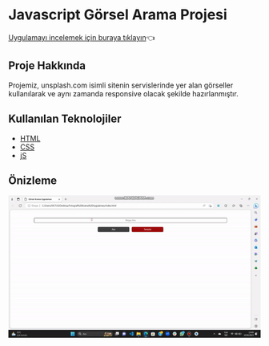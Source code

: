 # Javascript Görsel Arama Projesi

[Uygulamayı incelemek için buraya tıklayın](https://kemalbabaoglu.github.io/Gorsel-Arama-Uygulamasi/):point_left:

## Proje Hakkında
Projemiz, unsplash.com isimli sitenin servislerinde yer alan görseller kullanılarak ve aynı zamanda responsive olacak şekilde hazırlanmıştır. 

## Kullanılan Teknolojiler
 - [HTML](https://www.w3schools.com/html/)
 - [CSS](https://www.w3schools.com/css/)
 - [jS](https://www.w3schools.com/css/)




## Önizleme

![](proje-gif.gif)
